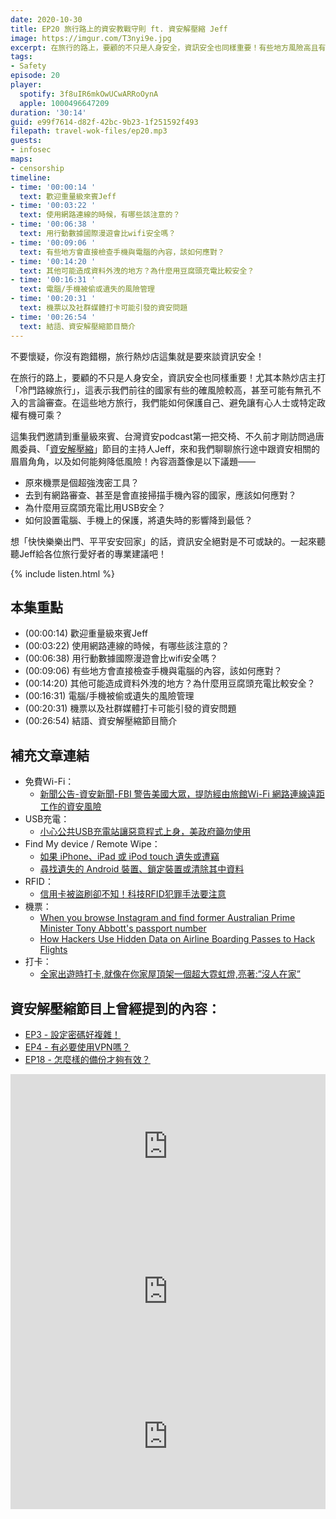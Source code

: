 ```yaml
---
date: 2020-10-30
title: EP20 旅行路上的資安教戰守則 ft. 資安解壓縮 Jeff
image: https://imgur.com/T3nyi9e.jpg
excerpt: 在旅行的路上，要顧的不只是人身安全，資訊安全也同樣重要！有些地方風險高且有言論審查，這時我們可以如何保護自己的隱私？這集我們邀請到重量級來賓、台灣資安podcast第一把交椅、「資安解壓縮」節目的主持人Jeff，來和我們聊聊旅行途中跟資安相關的眉眉角角，以及如何能夠降低風險。一起來聽聽Jeff給各位旅行愛好者的專業建議吧！
tags:
- Safety
episode: 20
player:
  spotify: 3f8uIR6mkOwUCwARRoOynA
  apple: 1000496647209
duration: '30:14'
guid: e99f7614-d82f-42bc-9b23-1f251592f493
filepath: travel-wok-files/ep20.mp3
guests:
- infosec
maps:
- censorship
timeline:
- time: '00:00:14 '
  text: 歡迎重量級來賓Jeff
- time: '00:03:22 '
  text: 使用網路連線的時候，有哪些該注意的？
- time: '00:06:38 '
  text: 用行動數據國際漫遊會比wifi安全嗎？
- time: '00:09:06 '
  text: 有些地方會直接檢查手機與電腦的內容，該如何應對？
- time: '00:14:20 '
  text: 其他可能造成資料外洩的地方？為什麼用豆腐頭充電比較安全？
- time: '00:16:31 '
  text: 電腦/手機被偷或遺失的風險管理
- time: '00:20:31 '
  text: 機票以及社群媒體打卡可能引發的資安問題
- time: '00:26:54 '
  text: 結語、資安解壓縮節目簡介
---
```


不要懷疑，你沒有跑錯棚，旅行熱炒店這集就是要來談資訊安全！

在旅行的路上，要顧的不只是人身安全，資訊安全也同樣重要！尤其本熱炒店主打「冷門路線旅行」，這表示我們前往的國家有些的確風險較高，甚至可能有無孔不入的言論審查。在這些地方旅行，我們能如何保護自己、避免讓有心人士或特定政權有機可乘？

這集我們邀請到重量級來賓、台灣資安podcast第一把交椅、不久前才剛訪問過唐鳳委員、「[資安解壓縮](https://infosecdecompress.com/)」節目的主持人Jeff，來和我們聊聊旅行途中跟資安相關的眉眉角角，以及如何能夠降低風險！內容涵蓋像是以下議題——

* 原來機票是個超強洩密工具？
* 去到有網路審查、甚至是會直接掃描手機內容的國家，應該如何應對？
* 為什麼用豆腐頭充電比用USB安全？
* 如何設置電腦、手機上的保護，將遺失時的影響降到最低？

想「快快樂樂出門、平平安安回家」的話，資訊安全絕對是不可或缺的。一起來聽聽Jeff給各位旅行愛好者的專業建議吧！

{% include listen.html %}

## 本集重點

* (00:00:14) 歡迎重量級來賓Jeff
* (00:03:22) 使用網路連線的時候，有哪些該注意的？
* (00:06:38) 用行動數據國際漫遊會比wifi安全嗎？
* (00:09:06) 有些地方會直接檢查手機與電腦的內容，該如何應對？
* (00:14:20) 其他可能造成資料外洩的地方？為什麼用豆腐頭充電比較安全？
* (00:16:31) 電腦/手機被偷或遺失的風險管理
* (00:20:31) 機票以及社群媒體打卡可能引發的資安問題
* (00:26:54) 結語、資安解壓縮節目簡介

## 補充文章連結

* 免費Ｗi-Fi：
  * [新聞公告-資安新聞-FBI 警告美國大眾，提防經由旅館Wi-Fi 網路連線遠距工作的資安風險](https://www.twcert.org.tw/tw/cp-104-4046-6b751-1.html)
* USB充電：
  * [小心公共USB充電站讓惡意程式上身，美政府籲勿使用](https://www.ithome.com.tw/news/134225)
* Find My device / Remote Wipe：
  * [如果 iPhone、iPad 或 iPod touch 遺失或遭竊](https://support.apple.com/zh-tw/HT201472)
  * [尋找遺失的 Android 裝置、鎖定裝置或清除其中資料](https://support.google.com/accounts/answer/6160491?hl=zh-Hant)
* RFID：
  * [信用卡被盜刷卻不知！科技RFID犯罪手法要注意](https://www.howtravel.com.tw/blog/2238)
* 機票：
  * [When you browse Instagram and find former Australian Prime Minister Tony Abbott's passport number](https://mango.pdf.zone/finding-former-australian-prime-minister-tony-abbotts-passport-number-on-instagram)
  * [How Hackers Use Hidden Data on Airline Boarding Passes to Hack Flights](https://null-byte.wonderhowto.com/how-to/hackers-use-hidden-data-airline-boarding-passes-hack-flights-0180728/)
* 打卡：
  * [全家出遊時打卡,就像在你家屋頂架一個超大霓虹燈,亮著:”沒人在家”](https://blog.trendmicro.com.tw/?p=1873)

## 資安解壓縮節目上曾經提到的內容：

* [EP3 - 設定密碼好複雜！](https://infosecdecompress.com/posts/EP3-why-does-password-has-to-be-so-complicated)
* [EP4 - 有必要使用VPN嗎？](https://infosecdecompress.com/posts/ep4-do-we-need-vpn)
* [EP18 - 怎麼樣的備份才夠有效？](https://infosecdecompress.com/posts/ep18_whats_the_proper_way_to_backup)

<iframe src="https://open.spotify.com/embed-podcast/episode/5hIOutzxeV6yZ608Jpazua" width="100%" height="232" frameborder="0" allowtransparency="true" allow="encrypted-media"></iframe>

<iframe src="https://open.spotify.com/embed-podcast/episode/7hHp710UeNybGpSepHGj0u" width="100%" height="232" frameborder="0" allowtransparency="true" allow="encrypted-media"></iframe>

<iframe src="https://open.spotify.com/embed-podcast/episode/2GAhOPpMYtcIGwGEwAuXm8" width="100%" height="232" frameborder="0" allowtransparency="true" allow="encrypted-media"></iframe>
